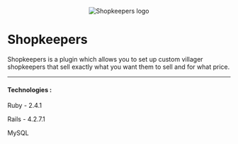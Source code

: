 <p align="center">
    <img src="https://st2.depositphotos.com/4855773/8044/v/380/depositphotos_80441828-stock-illustration-shopkeeper-vector-design.jpg" alt="Shopkeepers logo"/>
</p>

Shopkeepers
===========

Shopkeepers is a plugin which allows you to set up custom villager shopkeepers that sell exactly what you want them to sell and for what price.

<hr/>
<div>
    <h4>Technologies : </h4>
    <p>Ruby - 2.4.1</p>
    <p>Rails - 4.2.7.1</p>
    <p>MySQL</p>
</div>
